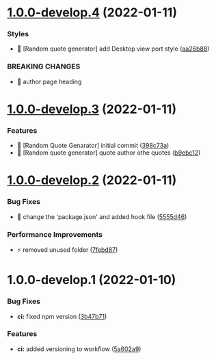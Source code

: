 # [1.0.0-develop.4](https://github.com/salindae25/Dev-challenges/compare/v1.0.0-develop.3...v1.0.0-develop.4) (2022-01-11)


### Styles

* 💄 [Random quote generator] add Desktop view port style ([aa26b88](https://github.com/salindae25/Dev-challenges/commit/aa26b88b11456ee82c41dc1907322adffeee4743))


### BREAKING CHANGES

* 🧨 author page heading

# [1.0.0-develop.3](https://github.com/salindae25/Dev-challenges/compare/v1.0.0-develop.2...v1.0.0-develop.3) (2022-01-11)


### Features

* 🎸 [Random Quote Genarator] initial commit ([398c73a](https://github.com/salindae25/Dev-challenges/commit/398c73ae253d24a3ad940b2faab5631431fe1963))
* 🎸 [Random quote generator] quote author othe quotes ([b9ebc12](https://github.com/salindae25/Dev-challenges/commit/b9ebc12d7eb043bbdf5af949b956a7a113295b6e))

# [1.0.0-develop.2](https://github.com/salindae25/Dev-challenges/compare/v1.0.0-develop.1...v1.0.0-develop.2) (2022-01-11)


### Bug Fixes

* 🐛 change the 'package.json' and added hook file ([5555d46](https://github.com/salindae25/Dev-challenges/commit/5555d463a4af8e9028a4dd795b414f13cab881bd))


### Performance Improvements

* ⚡️ removed unused folder ([7febd87](https://github.com/salindae25/Dev-challenges/commit/7febd877d3f143609a5d2f3e56f5ca1181b09d16))

# 1.0.0-develop.1 (2022-01-10)


### Bug Fixes

* **ci:** fixed npm version ([3b47b71](https://github.com/salindae25/Dev-challenges/commit/3b47b71c71a7466cee56a4464a7ae1512f5a7d31))


### Features

* **ci:** added versioning to workflow ([5a602a9](https://github.com/salindae25/Dev-challenges/commit/5a602a9eaf0ccac478484195158c34e725fdb676))
